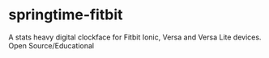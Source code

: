 # springtime-fitbit
A stats heavy digital clockface for Fitbit Ionic, Versa and Versa Lite devices. Open Source/Educational
